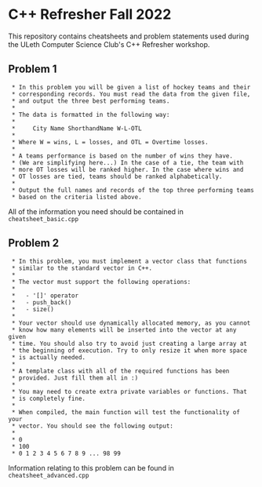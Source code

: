 # C++ Refresher Fall 2022

This repository contains cheatsheets and problem statements used during the ULeth Computer Science Club's C++ Refresher workshop.

## Problem 1

```
 * In this problem you will be given a list of hockey teams and their
 * corresponding records. You must read the data from the given file,
 * and output the three best performing teams.
 *
 * The data is formatted in the following way:
 *
 *     City Name ShorthandName W-L-OTL
 *
 * Where W = wins, L = losses, and OTL = Overtime losses.
 *
 * A teams performance is based on the number of wins they have.
 * (We are simplifying here...) In the case of a tie, the team with
 * more OT losses will be ranked higher. In the case where wins and
 * OT losses are tied, teams should be ranked alphabetically.
 *
 * Output the full names and records of the top three performing teams
 * based on the criteria listed above.
```

All of the information you need should be contained in `cheatsheet_basic.cpp`

## Problem 2

```
 * In this problem, you must implement a vector class that functions
 * similar to the standard vector in C++.
 *
 * The vector must support the following operations:
 *
 *   - '[]' operator
 *   - push_back()
 *   - size()
 *
 * Your vector should use dynamically allocated memory, as you cannot
 * know how many elements will be inserted into the vector at any given
 * time. You should also try to avoid just creating a large array at
 * the beginning of execution. Try to only resize it when more space
 * is actually needed.
 *
 * A template class with all of the required functions has been
 * provided. Just fill them all in :)
 *
 * You may need to create extra private variables or functions. That
 * is completely fine.
 *
 * When compiled, the main function will test the functionality of your
 * vector. You should see the following output:
 *
 * 0
 * 100
 * 0 1 2 3 4 5 6 7 8 9 ... 98 99
```

Information relating to this problem can be found in `cheatsheet_advanced.cpp`
